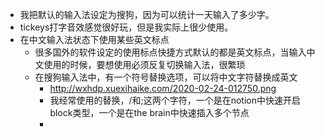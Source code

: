 - 我把默认的输入法设定为搜狗，因为可以统计一天输入了多少字。
- tickeys打字音效感觉很好玩，但是我实际上很少使用。
- 在中文输入法状态下使用某些英文标点
    - 很多国外的软件设定的使用标点快捷方式默认的都是英文标点，当输入中文使用的时候，要想使用必须反复切换输入法，很繁琐
    - 在搜狗输入法中，有一个符号替换选项，可以将中文字符替换成英文
        - http://wxhdp.xuexihaike.com/2020-02-24-012750.png
        - 我经常使用的替换，/和;这两个字符，一个是在notion中快速开启block类型，一个是在the brain中快速插入多个节点
        - 
